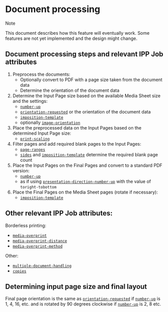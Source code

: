 # Document processing

> [!NOTE]
> This document describes how this feature will eventually work.
> Some features are not yet implemented and the design might change.

## Document processing steps and relevant IPP Job attributes

1. Preprocess the documents:
    - Optionally convert to PDF with a page size taken from the document data
    - Determine the orientation of the document data
2. Determine the Input Page size based on the available Media Sheet size and the settings:
    - [`number-up`]
    - [`orientation-requested`] or the orientation of the document data
    - [`imposition-template`]
    - optionally [`image-orientation`]
3. Place the preprocessed data on the Input Pages based on the determined Input Page size:
    - [`print-scaling`]
4. Filter pages and add required blank pages to the Input Pages:
    - [`page-ranges`]
    - [`sides`] and [`imposition-template`] determine the required blank page count
5. Place the Input Pages on the Final Pages and convert to a standard PDF version:
    - [`number-up`]
    - as if using [`presentation-direction-number-up`] with the value of `toright-tobottom`
6. Place the Final Pages on the Media Sheet pages (rotate if necessary):
    - [`imposition-template`]


## Other relevant IPP Job attributes:

Borderless printing:
- [`media-overprint`]
- [`media-overprint-distance`]
- [`media-overprint-method`]

Other:
- [`multiple-document-handling`]
- [`copies`]

## Determining input page size and final layout
Final page orientation is the same as [`orientation-requested`] if [`number-up`] is 1, 4, 16, etc.
and is rotated by 90 degrees clockwise if [`number-up`] is 2, 8 etc.

[`media-overprint`]: https://ftp.pwg.org/pub/pwg/candidates/cs-ippnodriver20-20230301-5100.13.pdf
[`media-overprint-distance`]: https://ftp.pwg.org/pub/pwg/candidates/cs-ippnodriver20-20230301-5100.13.pdf
[`media-overprint-method`]: https://ftp.pwg.org/pub/pwg/candidates/cs-ippnodriver20-20230301-5100.13.pdf
[`page-delivery`]: https://ftp.pwg.org/pub/pwg/candidates/cs-ippppx20-20230131-5100.3.pdf
[`multiple-document-handling`]: https://datatracker.ietf.org/doc/html/rfc8011#section-5.2.4
[`print-scaling`]: https://ftp.pwg.org/pub/pwg/candidates/cs-ippnodriver20-20230301-5100.13.pdf
[`orientation-requested`]: https://datatracker.ietf.org/doc/html/rfc8011#section-5.2.10
[`page-ranges`]: https://datatracker.ietf.org/doc/html/rfc8011#section-5.2.7
[`number-up`]: https://datatracker.ietf.org/doc/html/rfc8011#section-5.2.9
[`imposition-template`]: https://ftp.pwg.org/pub/pwg/candidates/cs-ippppx20-20230131-5100.3.pdf
[`copies`]: https://datatracker.ietf.org/doc/html/rfc8011#section-5.2.5
[`sides`]: https://datatracker.ietf.org/doc/html/rfc8011#section-5.2.8
[`image-orientation`]: https://ftp.pwg.org/pub/pwg/candidates/cs-ippppx20-20230131-5100.3.pdf
[`presentation-direction-number-up`]: https://ftp.pwg.org/pub/pwg/candidates/cs-ippppx20-20230131-5100.3.pdf
